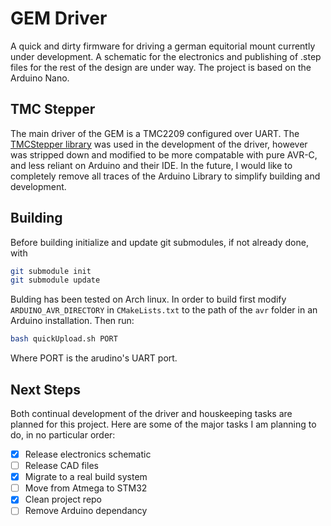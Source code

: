 # GEM Driver

A quick and dirty firmware for driving a german equitorial mount currently under development. A schematic for the electronics and publishing of .step files for the rest of the design are under way. The project is based on the Arduino Nano.

## TMC Stepper

The main driver of the GEM is a TMC2209 configured over UART. The [TMCStepper library](https://github.com/teemuatlut/TMCStepper/tree/master) was used in the development of the driver, however was stripped down and modified to be more compatable with pure AVR-C, and less reliant on Arduino and their IDE. In the future, I would like to completely remove all traces of the Arduino Library to simplify building and development.

## Building

Before building initialize and update git submodules, if not already done, with

```zsh
git submodule init
git submodule update
```

Bulding has been tested on Arch linux. In order to build first modify `ARDUINO_AVR_DIRECTORY` in `CMakeLists.txt` to the path of the `avr` folder in an Arduino installation. Then run:

```zsh
bash quickUpload.sh PORT
```

Where PORT is the arudino's UART port.

## Next Steps

Both continual development of the driver and houskeeping tasks are planned for this project. Here are some of the major tasks I am planning to do, in no particular order:

 - [x] Release electronics schematic
 - [ ] Release CAD files
 - [x] Migrate to a real build system
 - [ ] Move from Atmega to STM32
 - [x] Clean project repo
 - [ ] Remove Arduino dependancy